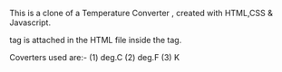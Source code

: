 This is a clone of a Temperature Converter , created with HTML,CSS & Javascript. 
<script></script> tag is attached in the HTML file inside the <body></body> tag.

Coverters used are:-
(1) deg.C
(2) deg.F
(3) K

